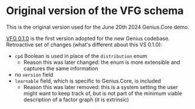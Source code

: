 # Original version of the VFG schema

This is the original version used for the June 20th 2024 Genius.Core demo.

[VFG 0.1.0](../0_1_0/) is the first version adopted for the new Genius codebase. Retroactive set of changes (what's different about this VS 0.1.0):

- `cpd` Boolean is used in place of the `distribution` enum
    - Reason this was later changed: the enum is more extensible and captures the same information
- no `version` field
- `learnable` field, which is specific to Genius.Core, is included
    - Reason this was later removed: this is a system setting the user might want to keep track of, but is not part of the minimum viable description of a factor graph (it is extrinsic)
    